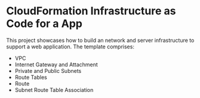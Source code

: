 # CloudFormation Infrastructure as Code for a App

This project showcases how to build an network and server infrastructure to support a web application. The template comprises:

* VPC
* Internet Gateway and Attachment
* Private and Public Subnets
* Route Tables
* Route
* Subnet Route Table Association
